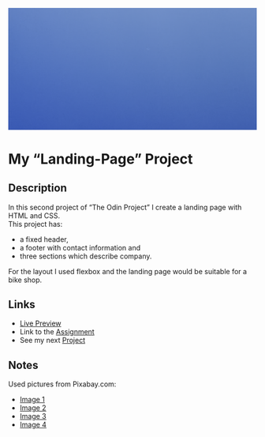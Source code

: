 ![preview gif](../img/construction.png)

# My “Landing-Page” Project

## Description
In this second project of “The Odin Project” I create a landing page with HTML and CSS. <br>
This project has:
- a fixed header,
- a footer with contact information and
- three sections which describe company.

For the layout I used flexbox and the landing page would be suitable for a bike shop.

## Links
- [Live Preview](https://tomsoerr.github.io/odin-landing-page/)
- Link to the [Assignment](https://www.theodinproject.com/lessons/foundations-landing-page)
- See my next [Project](https://github.com/TomSoerr/odin-rock-paper-scissors)

## Notes
Used pictures from Pixabay.com:
- [Image 1](https://pixabay.com/images/id-6950837/)
- [Image 2](https://pixabay.com/images/id-1380134/)
- [Image 3](https://pixabay.com/images/id-86482/)
- [Image 4](https://pixabay.com/images/id-2562316/)
